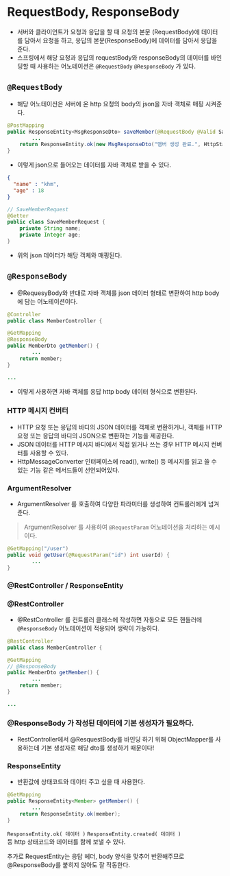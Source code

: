 # RequestBody, ResponseBody

- 서버와 클라이언트가 요청과 응답을 할 때 요청의 본문 (RequestBody)에 데이터를 담아서 요청을 하고, 응답의 본문(ResponseBody)에 데이터를 담아서 응답을 준다.
- 스프링에서 해당 요청과 응답의 requestBody와 responseBody의 데이터를 바인딩할 때 사용하는 어노테이션은 `@RequestBody` `@ResponseBody` 가 있다.

## `@RequestBody`
-  해당 어노테이션은 서버에 온 http 요청의 body의 json을 자바 객체로 매핑 시켜준다.

```java
@PostMapping
public ResponseEntity<MsgResponseDto> saveMember(@RequestBody @Valid SaveMemberRequest request) {
        ...
    return ResponseEntity.ok(new MsgResponseDto("맴버 생성 완료.", HttpStatus.CREATED.value()));
}
```
- 이렇게 json으로 들어오는 데이터를 자바 객체로 받을 수 있다.

```json
{
  "name" : "khm",
  "age" : 18
}
```
```java
// SaveMemberRequest
@Getter
public class SaveMemberRequest {
    private String name;
    private Integer age;
}
```

- 위의 json 데이터가 해당 객체와 매핑된다.


## `@ResponseBody`
- @RequesyBody와 반대로 자바 객체를 json 데이터 형태로 변환하여 http body에 담는 어노테이션이다.
```java
@Controller
public class MemberController {

@GetMapping
@ResponseBody
public MemberDto getMember() {
        ...
    return member;
}

...
```
- 이렇게 사용하면 자바 객체를 응답 http body 데이터 형식으로 변환된다.


### HTTP 메시지 컨버터
- HTTP 요청 또는 응답의 바디의 JSON 데이터를 객체로 변환하거나, 객체를 HTTP 요청 또는 응답의 바디의 JSON으로 변환하는 기능을 제공한다.
- JSON 데이터를 HTTP 메시지 바디에서 직접 읽거나 쓰는 경우 HTTP 메시지 컨버터를 사용할 수 있다.
- HttpMessageConverter 인터페이스에 read(), write() 등 메시지를 읽고 쓸 수 있는 기능 같은 메서드들이 선언되어있다.

### ArgumentResolver
- ArgumentResolver 를 호출하여 다양한 파라미터를 생성하여 컨트롤러에게 넘겨준다.

> ArgumentResolver 를 사용하여 `@RequestParam` 어노테이션을 처리하는 예시이다.
```java
@GetMapping("/user")
public void getUser(@RequestParam("id") int userId) {
        ...
}
```

### @RestController / ResponseEntity

### @RestController
- @RestController 를 컨트롤러 클래스에 작성하면 자동으로 모든 핸들러에 `@ResponseBody` 어노테이션이 적용되어 생략이 가능하다.


```java
@RestController
public class MemberController {

@GetMapping
// @ResponseBody
public MemberDto getMember() {
        ...
    return member;
}

...
```


### @ResponseBody 가 작성된 데이터에 기본 생성자가 필요하다.
- RestController에서 @ResquestBody를 바인딩 하기 위해 ObjectMapper를 사용하는데 기본 생성자로 해당 dto를 생성하기 때문이다! 


### ResponseEntity
- 반환값에 상태코드와 데이터 주고 싶을 때 사용한다.

```java
@GetMapping
public ResponseEntity<Member> getMember() {
        ...
    return ResponseEntity.ok(member);
}
```

`ResponseEntity.ok( 데이터 )`
`ResponseEntity.created( 데이터 )`   
등 http 상태코드와 데이터를 함께 보낼 수 있다.   

추가로 RequestEntity는 응답 헤더, body 양식을 맞추어 반환해주므로 @ResponseBody를 붙히지 않아도 잘 작동한다.
